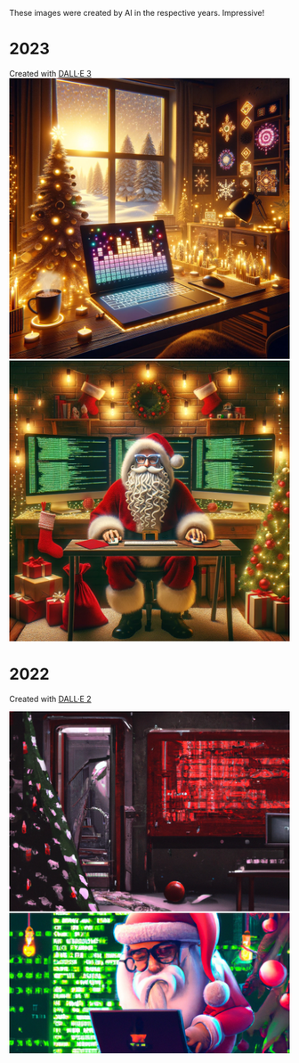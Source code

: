 These images were created by AI in the respective years. Impressive!

# 2023
Created with [DALL·E 3](https://openai.com/dall-e-3)
![](../imgs/aoc_2023.png)
![](../imgs/santa_hacking_2023.png)

# 2022
Created with [DALL·E 2](https://openai.com/dall-e-2)

![](../imgs/aoc_2022.png)
![](../imgs/santa_hacking_2022.png)
